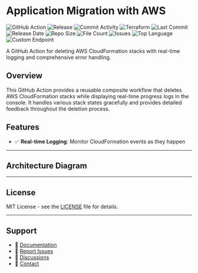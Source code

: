 # Application Migration with AWS

![GitHub Action](https://img.shields.io/badge/GitHub-Action-blue?logo=github)&nbsp;![Release](https://github.com/subhamay-bhattacharyya/3202-migration-tf/actions/workflows/release.yaml/badge.svg)&nbsp;![Commit Activity](https://img.shields.io/github/commit-activity/t/subhamay-bhattacharyya/3202-migration-tf)&nbsp;![Terraform](https://img.shields.io/badge/AWS-Terraform-orange?logo=amazonaws)&nbsp;![Last Commit](https://img.shields.io/github/last-commit/subhamay-bhattacharyya/3202-migration-tf)&nbsp;![Release Date](https://img.shields.io/github/release-date/subhamay-bhattacharyya/3202-migration-tf)&nbsp;![Repo Size](https://img.shields.io/github/repo-size/subhamay-bhattacharyya/3202-migration-tf)&nbsp;![File Count](https://img.shields.io/github/directory-file-count/subhamay-bhattacharyya/3202-migration-tf)&nbsp;![Issues](https://img.shields.io/github/issues/subhamay-bhattacharyya/3202-migration-tf)&nbsp;![Top Language](https://img.shields.io/github/languages/top/subhamay-bhattacharyya/3202-migration-tf)&nbsp;![Custom Endpoint](https://img.shields.io/endpoint?url=https://gist.githubusercontent.com/bsubhamay/cc7cbd3ec6e7c30b00b6b9a7dc824fad/raw/3202-migration-tf.json?)


A GitHub Action for deleting AWS CloudFormation stacks with real-time logging and comprehensive error handling.

## Overview

This GitHub Action provides a reusable composite workflow that deletes AWS CloudFormation stacks while displaying real-time progress logs in the console. It handles various stack states gracefully and provides detailed feedback throughout the deletion process.

## Features

- ✅ **Real-time Logging**: Monitor CloudFormation events as they happen

---

## Architecture Diagram


---

## License

MIT License - see the [LICENSE](LICENSE) file for details.

---

## Support

- 📖 [Documentation](https://github.com/subhamay-bhattacharyya/3202-migration-tf/wiki)
- 🐛 [Report Issues](https://github.com/subhamay-bhattacharyya/3202-migration-tf/issues)
- 💬 [Discussions](https://github.com/subhamay-bhattacharyya/3202-migration-tf/discussions)
- 📧 [Contact](mailto:support@subhamay.aws@gmail.com)